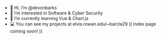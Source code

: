 - 👋 Hi, I’m @devonbarks
- 👀 I’m interested in Software & Cyber Security
- 🌱 I’m currently learning Vue & Chart.js
- 💻 You can see my projects at elvis.rowan.edu/~barcla29 (( index page coming soon! ))

<!---
devonbarks/devonbarks is a ✨ special ✨ repository because its `README.md` (this file) appears on your GitHub profile.
You can click the Preview link to take a look at your changes.
--->

